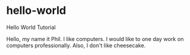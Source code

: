 # hello-world
Hello World Tutorial

Hello, my name it Phil. I like computers. I would like to one day work on computers professionally.
Also, I don't like cheesecake.
